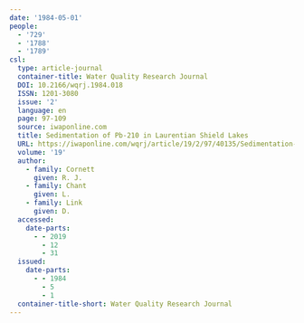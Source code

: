 ```yaml
---
date: '1984-05-01'
people:
  - '729'
  - '1788'
  - '1789'
csl:
  type: article-journal
  container-title: Water Quality Research Journal
  DOI: 10.2166/wqrj.1984.018
  ISSN: 1201-3080
  issue: '2'
  language: en
  page: 97-109
  source: iwaponline.com
  title: Sedimentation of Pb-210 in Laurentian Shield Lakes
  URL: https://iwaponline.com/wqrj/article/19/2/97/40135/Sedimentation-of-Pb-210-in-Laurentian-Shield-Lakes
  volume: '19'
  author:
    - family: Cornett
      given: R. J.
    - family: Chant
      given: L.
    - family: Link
      given: D.
  accessed:
    date-parts:
      - - 2019
        - 12
        - 31
  issued:
    date-parts:
      - - 1984
        - 5
        - 1
  container-title-short: Water Quality Research Journal
---
```

